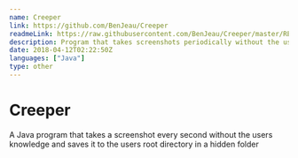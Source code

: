 ```yaml
---
name: Creeper
link: https://github.com/BenJeau/Creeper
readmeLink: https://raw.githubusercontent.com/BenJeau/Creeper/master/README.md
description: Program that takes screenshots periodically without the user's knowledge
date: 2018-04-12T02:22:50Z
languages: ["Java"]
type: other
---
```


# Creeper
A Java program that takes a screenshot every second without the users knowledge and saves it to the users root directory in a hidden folder
